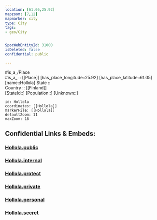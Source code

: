 ```yaml
---
location: [61.05,25.92] 
mapzoom: [7,12] 
mapmarker: city 
type: City
tags:
- geo/City


SpocWebEntityId: 31000
isDeleted: false
confidential: public

---
```

#is_a_/Place  
#is_a_ :: [[Place]] 
[has_place_longitude::25.92] 
[has_place_latitude::61.05] 
[name::Hollola] 
State ::  
Country :: [[Finland]]  
[StateId::] 
[Population::] 
[Unknown::] 


```leaflet
id: Hollola
coordinates: [[Hollola]] 
markerFile: [[Hollola]] 
defaultZoom: 11 
maxZoom: 18
```


## Confidential Links & Embeds: 

### [Hollola.public](/_public/\Earth\Continent\Europe\Europe~North\Finland\Provinces~Finland\Southern_Finland\counties~Southern_Finland\Päijät-Häme\CityHollola.public.md) 

### [Hollola.internal](/_internal/\Earth\Continent\Europe\Europe~North\Finland\Provinces~Finland\Southern_Finland\counties~Southern_Finland\Päijät-Häme\CityHollola.internal.md) 

### [Hollola.protect](/_protect/\Earth\Continent\Europe\Europe~North\Finland\Provinces~Finland\Southern_Finland\counties~Southern_Finland\Päijät-Häme\CityHollola.protect.md) 

### [Hollola.private](/_private/\Earth\Continent\Europe\Europe~North\Finland\Provinces~Finland\Southern_Finland\counties~Southern_Finland\Päijät-Häme\CityHollola.private.md) 

### [Hollola.personal](/_personal/\Earth\Continent\Europe\Europe~North\Finland\Provinces~Finland\Southern_Finland\counties~Southern_Finland\Päijät-Häme\CityHollola.personal.md) 

### [Hollola.secret](/_secret/\Earth\Continent\Europe\Europe~North\Finland\Provinces~Finland\Southern_Finland\counties~Southern_Finland\Päijät-Häme\CityHollola.secret.md)


